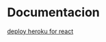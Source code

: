 # Documentacion
<a href='https://blog.heroku.com/deploying-react-with-zero-configuration'>deploy heroku for react</a>
